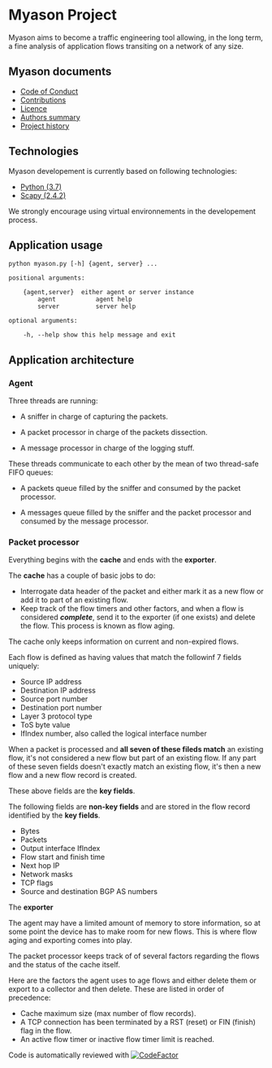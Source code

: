 # Myason Project

Myason aims to become a traffic engineering tool allowing, in the long term, a fine analysis
of application flows transiting on a network of any size.

## Myason documents

- [Code of Conduct](CODE_OF_CONDUCT.md)
- [Contributions](CONTRIBUTING.md)
- [Licence](LICENCE.md)
- [Authors summary](AUTHORS.md)
- [Project history](HISTORY.md)

## Technologies

Myason developement is currently based on following technologies:

- [Python (3.7)](https://www.python.org)
- [Scapy (2.4.2)](https://scapy.net/)

We strongly encourage using virtual environnements in the developement process. 

## Application usage

    python myason.py [-h] {agent, server} ...

    positional arguments:

        {agent,server}  either agent or server instance
            agent           agent help
            server          server help

    optional arguments:

        -h, --help show this help message and exit

## Application architecture

### Agent

Three threads are running:

- A sniffer in charge of capturing the packets.

- A packet processor in charge of the packets dissection.

- A message processor in charge of the logging stuff.

These threads communicate to each other by the mean of two thread-safe FIFO queues:

- A packets queue filled by the sniffer and consumed by the packet processor.

- A messages queue filled by the sniffer and the packet processor and consumed 
by the message processor.

### Packet processor

Everything begins with the **cache** and ends with the **exporter**.

The **cache** has a couple of basic jobs to do:

- Interrogate data header of the packet and either mark it as a new flow or add it to part of an existing flow.
- Keep track of the flow timers and other factors, and when a flow is considered _**complete**_,
send it to the exporter (if one exists) and delete the flow. This process is known as flow aging.

The cache only keeps information on current and non-expired flows.

Each flow is defined as having values that match the followinf 7 fields uniquely:

- Source IP address
- Destination IP address
- Source port number
- Destination port number
- Layer 3 protocol type
- ToS byte value
- IfIndex number, also called the logical interface number

When a packet is processed and **all seven of these fileds match** an existing flow, it's not considered a
new flow but part of an existing flow. If any part of these seven fields doesn't exactly match an existing
flow, it's then a new flow and a new flow record is created.

These above fields are the **key fields**.

The following fields are **non-key fields** and are stored in the flow record identified by the **key fields**.

- Bytes
- Packets
- Output interface IfIndex
- Flow start and finish time
- Next hop IP
- Network masks
- TCP flags
- Source and destination BGP AS numbers

The **exporter** 

The agent may have a limited amount of memory to store information, so at some point the device has to make
room for new flows. This is where flow aging and exporting comes into play.

The packet processor keeps track of of several factors regarding the flows and the status of the cache itself.

Here are the factors the agent uses to age flows and either delete them or export to a collector and
then delete. These are listed in order of precedence:

- Cache maximum size (max number of flow records).
- A TCP connection has been terminated by a RST (reset) or FIN (finish) flag in the flow.
- An active flow timer or inactive flow timer limit is reached.


Code is automatically reviewed with 
[![CodeFactor](https://www.codefactor.io/repository/github/thierrydecker/myason/badge)](https://www.codefactor.io/repository/github/thierrydecker/myason)